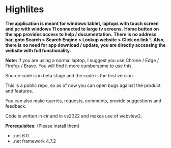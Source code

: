 # Highlites

__The application is meant for windows tablet, laptops with touch screen and pc with windows 11 connected to large tv screens.__
__Home button on the app provides access to help / documentation.__
__There is no address bar, goto Search > Search Engine > Lookup website > Click on link !.__
__Also, there is no need for app download / update, you are directly accessing the website with full functionality.__

__Note:__
If you are using a normal laptop, I suggest you use Chrone / Edge / Firefox / Brave. You will find it more cumbersome to use this.

Source code is in beta stage and the code is the first version.

This is a public repo, so as of now you can open bugs against the product and features.

You can also make queries, requests, comments, provide suggestions and feedback. 

Code is written in c# and in vs2022 and makes use of webview2.

__Prerequisites:__ (Please install them)
- .net 6.0
- .net framework 4.7.2


